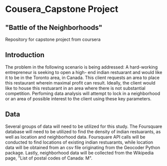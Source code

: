 # Cousera_Capstone Project 
## "Battle of the Neighborhoods"
Repository for capstone project from coursera

## Introduction

The problem in the following scenario is being addressed: A hard-working entrepreneur is seeking to open a high- end indian restuarant and would like it to be in the Toronto area, in Canada. This client requests an area to place this restaurant wherein maximal profit can result. Ideally, the client would like to house this restuarant in an area where there is not substantial competition. Perfoming data analysis will attempt to lock in a neighborhood or an area of possible interest to the client using these key parameters.



## Data 

Several groups of data will need to be utilized for this study. The Foursquare database will need to be utilized to find the density of indian restuarants, as well as location and neighborhood data. Foursquare API calls will be conducted to find locations of existing indian restuarants, while location data will be obtained from an csv file originating from the Geocoder Python package. Lastly, neighborhood data will be collected from the Wikipedia page, "List of postal codes of Canada: M".  


